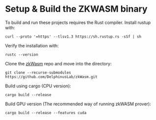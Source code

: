 # Setup & Build the ZKWASM binary

To build and run these projects requires the Rust compiler. Install rustup with:

```console
curl --proto '=https' --tlsv1.3 https://sh.rustup.rs -sSf | sh
```

Verify the installation with:
```console
rustc --version
```


Clone the [zkWasm](https://github.com/DelphinusLab/zkWasm) repo and move into the directory:
```console
git clone --recurse-submodules https://github.com/DelphinusLab/zkWasm.git
```

Build using cargo (CPU version):
```console
cargo build --release
```

Build GPU version (The recommended way of running zkWASM prover):
```console
cargo build --release --features cuda
```
